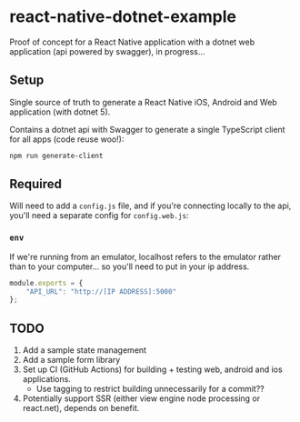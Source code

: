 # react-native-dotnet-example

Proof of concept for a React Native application with a dotnet web application (api powered by swagger), in progress...

## Setup

Single source of truth to generate a React Native iOS, Android and Web application (with dotnet 5).

Contains a dotnet api with Swagger to generate a single TypeScript client for all apps (code reuse woo!):

```bash
npm run generate-client
```

## Required

Will need to add a `config.js` file, and if you're connecting locally to the api, you'll need a separate config for `config.web.js`:

### `env`

If we're running from an emulator, localhost refers to the emulator rather than to your computer... so you'll need to put in 
your ip address.

```js
module.exports = {
    "API_URL": "http://[IP ADDRESS]:5000"
};
```

## TODO
1. Add a sample state management 
2. Add a sample form library
3. Set up CI (GitHub Actions) for building + testing web, android and ios applications.
   - Use tagging to restrict building unnecessarily for a commit??
4. Potentially support SSR (either view engine node processing or react.net), depends on benefit.

